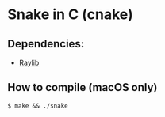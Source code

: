 # Snake in C (cnake)

## Dependencies:
- [Raylib](https://github.com/raysan5/raylib)

## How to compile (macOS only)

```console
$ make && ./snake
```
